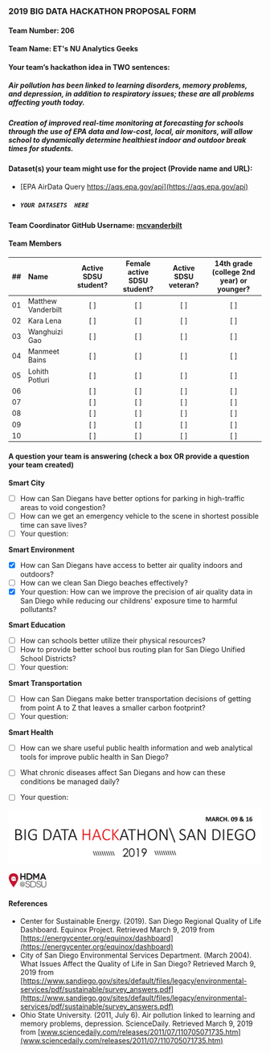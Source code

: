 ### 2019 BIG DATA HACKATHON PROPOSAL FORM

#### Team Number: 206  

#### Team Name: ET's NU Analytics Geeks    
  
#### Your team’s hackathon idea in TWO sentences:
##### Air pollution has been linked to learning disorders, memory problems, and depression, in addition to respiratory issues; these are all problems affecting youth today.
##### Creation of improved real-time monitoring at forecasting for schools through the use of EPA data and low-cost, local, air monitors, will allow school to dynamically determine healthiest indoor and outdoor break times for students.
  
#### Dataset(s) your team might use for the project (Provide name and URL):
- [EPA AirData Query https://aqs.epa.gov/api](https://aqs.epa.gov/api)
- ##### `YOUR DATASETS  HERE`

#### Team Coordinator GitHub Username: [mcvanderbilt](https://github.com/mcvanderbilt)

#### Team Members
| ## |        Name         | Active SDSU student? | Female active SDSU student? | Active SDSU veteran? | 14th grade (college 2nd year) or younger? |
| -- | :------------------ |        :---:         |            :---:            |        :---:         |                  :---:                    |
| 01 | Matthew Vanderbilt  |         [ ]          |             [ ]             |         [ ]          |                   [ ]                     |
| 02 | Kara Lena           |         [ ]          |             [ ]             |         [ ]          |                   [ ]                     |
| 03 | Wanghuizi Gao       |         [ ]          |             [ ]             |         [ ]          |                   [ ]                     |
| 04 | Manmeet Bains       |         [ ]          |             [ ]             |         [ ]          |                   [ ]                     |
| 05 | Lohith Potluri      |         [ ]          |             [ ]             |         [ ]          |                   [ ]                     |
| 06 |                     |         [ ]          |             [ ]             |         [ ]          |                   [ ]                     |
| 07 |                     |         [ ]          |             [ ]             |         [ ]          |                   [ ]                     |
| 08 |                     |         [ ]          |             [ ]             |         [ ]          |                   [ ]                     |
| 09 |                     |         [ ]          |             [ ]             |         [ ]          |                   [ ]                     |
| 10 |                     |         [ ]          |             [ ]             |         [ ]          |                   [ ]                     |
  
#### A question your team is answering (check a box OR provide a question your team created)

**Smart City**
- [ ] How can San Diegans have better options for parking in high-traffic areas to void congestion?
- [ ] How can we get an emergency vehicle to the scene in shortest possible time can save lives?
- [ ] Your question:

**Smart Environment**
- [x] How can San Diegans have access to better air quality indoors and outdoors?
- [ ] How can we clean San Diego beaches effectively?
- [x] Your question: How can we improve the precision of air quality data in San Diego while reducing our childrens' exposure time to harmful pollutants?

**Smart Education** 
- [ ] How can schools better utilize their physical resources?
- [ ] How to provide better school bus routing plan for San Diego Unified School Districts?
- [ ] Your question:

**Smart Transportation**
- [ ] How can San Diegans make better transportation decisions of getting from point A to Z that leaves a smaller carbon footprint?
- [ ] Your question:

**Smart Health**
- [ ] How can we share useful public health information and web analytical tools for improve public health in San Diego?
- [ ] What chronic diseases affect San Diegans and how can these conditions be managed daily?
- [ ] Your question:


![bigdatahackathon4sd](https://github.com/BigDataForSanDiego/00-Proposal-Templates/blob/master/img/big_data_2019.jpg "Big Data Hackathon for San Diego 2019")  

<img height="15%" width="15%" alt="hdma" src="https://github.com/BigDataForSanDiego/00-Proposal-Templates/blob/master/img/hdma2.png"> 

#### References
* Center for Sustainable Energy. (2019). San Diego Regional Quality of Life Dashboard. Equinox Project. Retrieved March 9, 2019 from [https://energycenter.org/equinox/dashboard](https://energycenter.org/equinox/dashboard)
* City of San Diego Environmental Services Department. (March 2004). What Issues Affect the Quality of Life in San Diego? Retrieved March 9, 2019 from [https://www.sandiego.gov/sites/default/files/legacy/environmental-services/pdf/sustainable/survey_answers.pdf](https://www.sandiego.gov/sites/default/files/legacy/environmental-services/pdf/sustainable/survey_answers.pdf)
* Ohio State University. (2011, July 6). Air pollution linked to learning and memory problems, depression. ScienceDaily. Retrieved March 9, 2019 from [www.sciencedaily.com/releases/2011/07/110705071735.htm](www.sciencedaily.com/releases/2011/07/110705071735.htm)